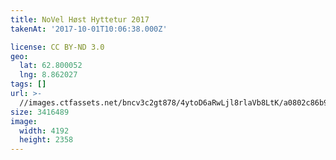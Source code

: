 ```yaml
---
title: NoVel Høst Hyttetur 2017
takenAt: '2017-10-01T10:06:38.000Z'

license: CC BY-ND 3.0
geo:
  lat: 62.800052
  lng: 8.862027
tags: []
url: >-
  //images.ctfassets.net/bncv3c2gt878/4ytoD6aRwLjl8rlaVb8LtK/a0802c86b9f5b067667ba7af610697c1/novel-hst-hyttetur-2017_37389597866_o
size: 3416489
image:
  width: 4192
  height: 2358
---
```

